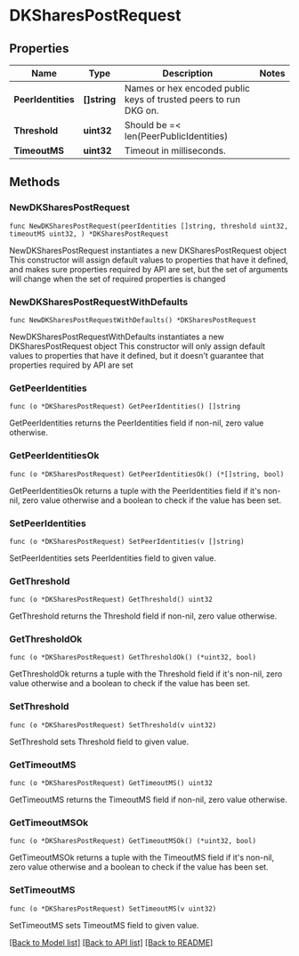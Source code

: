 # DKSharesPostRequest

## Properties

Name | Type | Description | Notes
------------ | ------------- | ------------- | -------------
**PeerIdentities** | **[]string** | Names or hex encoded public keys of trusted peers to run DKG on. | 
**Threshold** | **uint32** | Should be &#x3D;&lt; len(PeerPublicIdentities) | 
**TimeoutMS** | **uint32** | Timeout in milliseconds. | 

## Methods

### NewDKSharesPostRequest

`func NewDKSharesPostRequest(peerIdentities []string, threshold uint32, timeoutMS uint32, ) *DKSharesPostRequest`

NewDKSharesPostRequest instantiates a new DKSharesPostRequest object
This constructor will assign default values to properties that have it defined,
and makes sure properties required by API are set, but the set of arguments
will change when the set of required properties is changed

### NewDKSharesPostRequestWithDefaults

`func NewDKSharesPostRequestWithDefaults() *DKSharesPostRequest`

NewDKSharesPostRequestWithDefaults instantiates a new DKSharesPostRequest object
This constructor will only assign default values to properties that have it defined,
but it doesn't guarantee that properties required by API are set

### GetPeerIdentities

`func (o *DKSharesPostRequest) GetPeerIdentities() []string`

GetPeerIdentities returns the PeerIdentities field if non-nil, zero value otherwise.

### GetPeerIdentitiesOk

`func (o *DKSharesPostRequest) GetPeerIdentitiesOk() (*[]string, bool)`

GetPeerIdentitiesOk returns a tuple with the PeerIdentities field if it's non-nil, zero value otherwise
and a boolean to check if the value has been set.

### SetPeerIdentities

`func (o *DKSharesPostRequest) SetPeerIdentities(v []string)`

SetPeerIdentities sets PeerIdentities field to given value.


### GetThreshold

`func (o *DKSharesPostRequest) GetThreshold() uint32`

GetThreshold returns the Threshold field if non-nil, zero value otherwise.

### GetThresholdOk

`func (o *DKSharesPostRequest) GetThresholdOk() (*uint32, bool)`

GetThresholdOk returns a tuple with the Threshold field if it's non-nil, zero value otherwise
and a boolean to check if the value has been set.

### SetThreshold

`func (o *DKSharesPostRequest) SetThreshold(v uint32)`

SetThreshold sets Threshold field to given value.


### GetTimeoutMS

`func (o *DKSharesPostRequest) GetTimeoutMS() uint32`

GetTimeoutMS returns the TimeoutMS field if non-nil, zero value otherwise.

### GetTimeoutMSOk

`func (o *DKSharesPostRequest) GetTimeoutMSOk() (*uint32, bool)`

GetTimeoutMSOk returns a tuple with the TimeoutMS field if it's non-nil, zero value otherwise
and a boolean to check if the value has been set.

### SetTimeoutMS

`func (o *DKSharesPostRequest) SetTimeoutMS(v uint32)`

SetTimeoutMS sets TimeoutMS field to given value.



[[Back to Model list]](../README.md#documentation-for-models) [[Back to API list]](../README.md#documentation-for-api-endpoints) [[Back to README]](../README.md)


